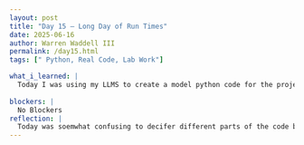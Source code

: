 ```yaml
---
layout: post
title: "Day 15 – Long Day of Run Times"
date: 2025-06-16
author: Warren Waddell III
permalink: /day15.html
tags: [" Python, Real Code, Lab Work"]

what_i_learned: |
  Today I was using my LLMS to create a model python code for the project. Everyone in our group is creating their own separate codes then we compare then to see the diffrence. The LLM's give useful insight when it comes to decifering the code but not so good at creating relaible code. I use ChatGPT the most because it has proved to be a more reliable source than GROK for creating. I was able use an example code and comepare it to the article we had to read so now I am going to use chatgpt to improve the accuracy of the code.
    
blockers: |
  No Blockers
reflection: |
  Today was soemwhat confusing to decifer different parts of the code because I kept getting errors on pieces of the code that I thought I fixed. My grad mentor was also helpful with fixing some of the errors. The run times were also pretty long with the epoch; my other group mates had major issues with the run time. It was also annoying that the LLM's kept getting pieces of my code wrong. Some of the issues consisted of not closing brackets.  
---
```

